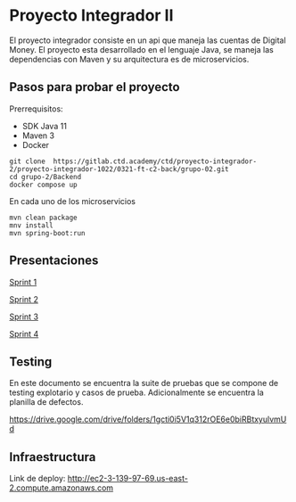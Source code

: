 # Proyecto Integrador II

El proyecto integrador consiste en un api que maneja las cuentas de Digital Money. El proyecto esta desarrollado en el lenguaje Java, se maneja las dependencias con Maven y su arquitectura es de microservicios.

## Pasos para probar el proyecto

Prerrequisitos:

- SDK Java 11
- Maven 3
- Docker

~~~
git clone  https://gitlab.ctd.academy/ctd/proyecto-integrador-2/proyecto-integrador-1022/0321-ft-c2-back/grupo-02.git
cd grupo-2/Backend
docker compose up
~~~

En cada uno de los microservicios

~~~
mvn clean package
mnv install
mvn spring-boot:run
~~~
## Presentaciones

[Sprint 1](https://www.canva.com/design/DAFP_x49W_g/x2qgGmK23kRmjSCFwiN0pg/view?utm_content=DAFP_x49W_g&utm_campaign=designshare&utm_medium=link&utm_source=publishpresent)

[Sprint 2](https://www.canva.com/design/DAFRfi9R8bM/xW6t_awQk4AWSxofziW4nQ/view?utm_content=DAFRfi9R8bM&utm_campaign=designshare&utm_medium=link&utm_source=publishpresent)

[Sprint 3](https://www.canva.com/design/DAFS3eU6dRI/JJObN4EXPIfBIu2GaKDHLg/view?utm_content=DAFS3eU6dRI&utm_campaign=designshare&utm_medium=link&utm_source=publishpresent)

[Sprint 4](https://www.canva.com/design/DAFUmG1L-9I/cOwRsd6Bp8qbO4u8YGCfHQ/view?utm_content=DAFUmG1L-9I&utm_campaign=designshare&utm_medium=link&utm_source=publishpresent)

## Testing

En este documento se encuentra la suite de pruebas que se compone de testing explotario y casos de prueba. Adicionalmente se encuentra la planilla de defectos.

https://drive.google.com/drive/folders/1gcti0i5V1q312rOE6e0biRBtxyulvmUd

## Infraestructura

Link de deploy: http://ec2-3-139-97-69.us-east-2.compute.amazonaws.com